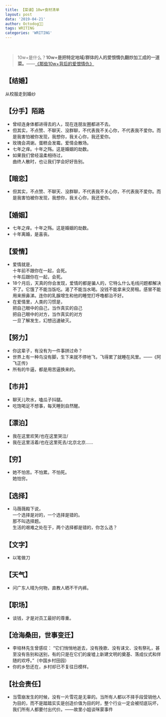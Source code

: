 ```yaml
---
title: 【菜谱】10w+食材清单
layout: post
data: '2019-04-21'
author: Octodog🐙🐶
tags: WRITING
categories: 'WRITING'
---
```


<br/>



> 10w+是什么？**10w+是把特定地域/群体的人的爱恨情仇翻炒加工成的一道菜。**——[《那些10w+背后的爱恨情仇》](https://ajiea.github.io/2019/04/21/10w+.html)


## 【结婚】

从校服走到婚纱



## 【分手】陌路

- 曾经连身体都进得去的人，现在连朋友圈都进不去。
- 但其实，不点赞、不聊天、没群聊，不代表我不关心你，不代表我不爱你。而是我害怕被你发现，我想你，我关心你，我还爱你。
- 玫瑰会凋谢。蛋糕会发霉。爱情会散场。
- 七年之痒。十年之殇。这是婚姻的劫数。
- 如果我们曾经温柔相待过，<br/>
曲终人散时，也让我们学会好好告别。



## 【暗恋】

- 但其实，不点赞、不聊天、没群聊，不代表我不关心你，不代表我不爱你。而是我害怕被你发现，我想你，我关心你，我还爱你。



## 【婚姻】

- 七年之痒。十年之殇。这是婚姻的劫数。
- 十年离婚，是喜丧。



## 【爱情】

- 爱情就是，<br/>
十年前不跟你在一起，会死。<br/>
十年后跟你在一起，会死。
- 18个月后，天真的你会发现，爱情的都是骗人的，它特么什么毛线问题都解决不了。它饿了不能当饭吃。渴了不能当水喝。没钱不能拿来交房租。感冒不能用来擦鼻涕。连你的乳腺增生和他的睡觉打呼噜都治不好。
- 在爱情里，人类的习惯是，<br/>
把自己眼中的自己，当作真实的自己<br/>
把自己眼中的对方，当作真实的对方<br/>
一旦了解发生，幻想迅速破灭。


## 【努力】

- 你这辈子，有没有为一件事拼过命？
- 世界上有一种鸟没有脚，生下来就不停地飞，飞得累了就睡在风里。——《阿飞正传》
- 所有的牛逼，都是用苦逼换来的。


## 【市井】

- 聊天儿吹水，嗑瓜子抖腿。
- 吃饱喝足不想事，每天睡到自然醒。


## 【漂泊】

- 我在这里欢笑/也在这里哭泣/
- 我在这里活着/也在这里死去/北京北京……


## 【穷】

- 她不怕苦。不怕累。不怕死。<br/>
她怕穷。


## 【选择】

- 马薇薇殿下说，<br/>
一个选择是对的，一个选择是错的。<br/>
那不叫选择题。<br/>
生活的艰难之处在于，两个选择都是错的，你怎么选？


## 【文字】

- 以笔做刀


## 【天气】

- 问广东人晴为何物，直教人晒不干内裤。


## 【职场】

- 谈钱，才是对员工最好的尊重。


## 【沧海桑田，世事变迁】

- 李培林先生曾感叹： “它们悄悄地逝去，没有挽歌、没有诔文、没有祭礼，甚至没有告别和送别，有的只是在它们的废墟上新建文明的奠基、落成仪式和伴随的欢呼。”（中国乡村田园）
- 你的乡愁还在，乡村却已不复往日模样。


## 【社会责任】
- 当雪崩发生的时候，没有一片雪花是无辜的。当所有人都以不择手段营销他人为目的，而不是踏踏实实是创造价值为目的时，整个行业一定会被彻底玩坏，我们所有人都要付出代价。——故里小姐谈咪蒙事件

